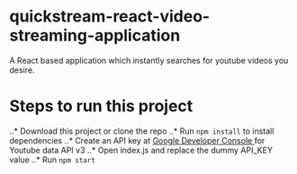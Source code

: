# quickstream-react-video-streaming-application
A React based application which instantly searches for youtube videos you desire.

# Steps to run this project

..* Download this project or clone the repo
..* Run ` npm install ` to install dependencies
..* Create an API key at [ Google Developer Console ](https://console.developers.google.com/apis) for Youtube data API v3
..* Open index.js and replace the  dummy API_KEY value
..* Run `npm start`
